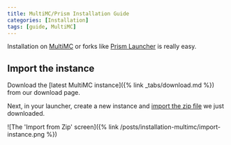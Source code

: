 ```yaml
---
title: MultiMC/Prism Installation Guide
categories: [Installation]
tags: [guide, MultiMC]
---
```


Installation on [MultiMC](https://multimc.org/) or forks like [Prism Launcher](https://prismlauncher.org/) is really easy.

## Import the instance

Download the [latest MultiMC instance]({% link _tabs/download.md %}) from our download page.

Next, in your launcher, create a new instance and [import the zip file](https://github.com/MultiMC/Launcher/wiki/Import-Instance) we just downloaded.

![The 'Import from Zip' screen]({% link /posts/installation-multimc/import-instance.png %})
